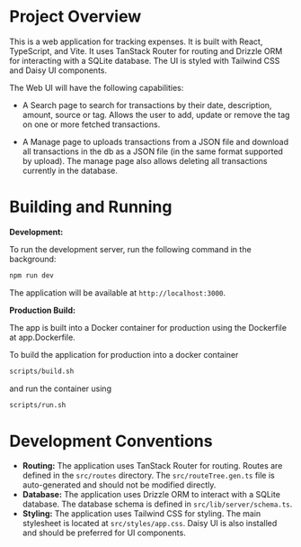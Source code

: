 # Project Overview

This is a web application for tracking expenses. It is built with React, TypeScript, and Vite. It uses TanStack Router for routing and Drizzle ORM for interacting with a SQLite database. The UI is styled with Tailwind CSS and Daisy UI components.

The Web UI will have the following capabilities:

- A Search page to search for transactions by their date, description, amount, source or tag. Allows the user to add, update or remove the
  tag on one or more fetched transactions.

- A Manage page to uploads transactions from a JSON file and download all transactions in the db as a JSON file (in the same format supported by upload).
  The manage page also allows deleting all transactions currently in the database.

# Building and Running

**Development:**

To run the development server, run the following command in the background:

```bash
npm run dev
```

The application will be available at `http://localhost:3000`.

**Production Build:**

The app is built into a Docker container for production using the Dockerfile at
app.Dockerfile.

To build the application for production into a docker container

```bash
scripts/build.sh
```

and run the container using

```bash
scripts/run.sh
```

# Development Conventions

- **Routing:** The application uses TanStack Router for routing. Routes are defined in the `src/routes` directory. The `src/routeTree.gen.ts` file is auto-generated and should not be modified directly.
- **Database:** The application uses Drizzle ORM to interact with a SQLite database. The database schema is defined in `src/lib/server/schema.ts`.
- **Styling:** The application uses Tailwind CSS for styling. The main stylesheet is located at `src/styles/app.css`. Daisy UI is also installed and should be preferred for UI components.
